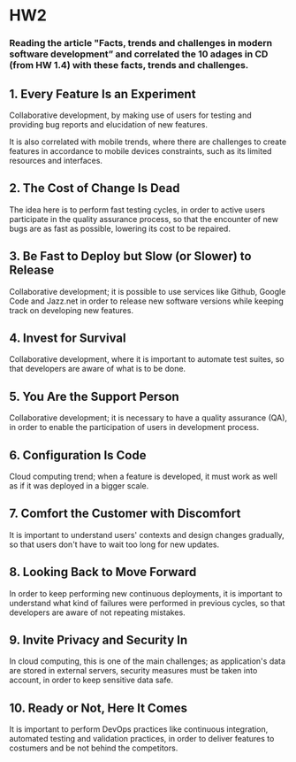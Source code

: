 # HW2
### Reading the article "Facts, trends and challenges in modern software development” and correlated the 10 adages in CD (from HW 1.4) with these facts, trends and challenges.

## 1. Every Feature Is an Experiment
Collaborative development, by making use of users for testing and providing bug reports and elucidation of new features.

It is also correlated with mobile trends, where there are challenges to create features in accordance to mobile devices constraints, such as its limited resources and interfaces.

## 2. The Cost of Change Is Dead
The idea here is to perform fast testing cycles, in order to active users participate in the quality assurance process, so that the encounter of new bugs are as fast as possible, lowering its cost to be repaired.

## 3. Be Fast to Deploy but Slow (or Slower) to Release
Collaborative development; it is possible to use services like Github, Google Code and Jazz.net in order to release new software versions while keeping track on developing new features.

## 4. Invest for Survival
Collaborative development, where it is important to automate test suites, so that developers are aware of what is to be done.

## 5. You Are the Support Person
Collaborative development; it is necessary to have a quality assurance (QA), in order to enable the participation of users in development process.

## 6. Configuration Is Code
Cloud computing trend; when a feature is developed, it must work as well as if it was deployed in a bigger scale.

## 7. Comfort the Customer with Discomfort
It is important to understand users' contexts and design changes gradually, so that users don't have to wait too long for new updates.

## 8. Looking Back to Move Forward
In order to keep performing new continuous deployments, it is important to understand what kind of failures were performed in previous cycles, so that developers are aware of not repeating mistakes.

## 9. Invite Privacy and Security In
In cloud computing, this is one of the main challenges; as application's data are stored in external servers, security measures must be taken into account, in order to keep sensitive data safe.

## 10. Ready or Not, Here It Comes
It is important to perform DevOps practices like continuous integration, automated testing and validation practices, in order to deliver features to costumers and be not behind the competitors.
